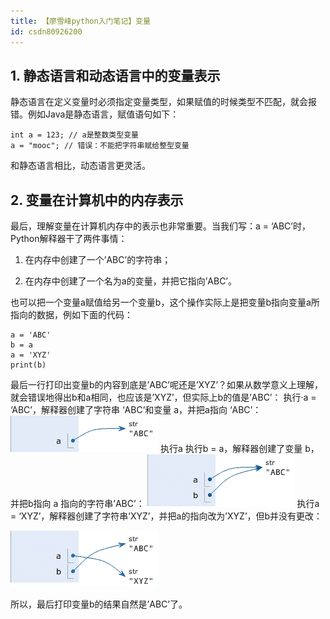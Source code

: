 ```yaml
---
title: 【廖雪峰python入门笔记】变量
id: csdn80926200
---
```


## 1\. 静态语言和动态语言中的变量表示

静态语言在定义变量时必须指定变量类型，如果赋值的时候类型不匹配，就会报错。例如Java是静态语言，赋值语句如下：

```
int a = 123; // a是整数类型变量
a = "mooc"; // 错误：不能把字符串赋给整型变量
```

和静态语言相比，动态语言更灵活。

## 2\. 变量在计算机中的内存表示

最后，理解变量在计算机内存中的表示也非常重要。当我们写：a = ‘ABC’时，Python解释器干了两件事情：

1.  在内存中创建了一个’ABC’的字符串；

2.  在内存中创建了一个名为a的变量，并把它指向’ABC’。

也可以把一个变量a赋值给另一个变量b，这个操作实际上是把变量b指向变量a所指向的数据，例如下面的代码：

```
a = 'ABC'
b = a
a = 'XYZ'
print(b)
```

最后一行打印出变量b的内容到底是’ABC’呢还是’XYZ’？如果从数学意义上理解，就会错误地得出b和a相同，也应该是’XYZ’，但实际上b的值是’ABC’：
执行·a = ‘ABC’，解释器创建了字符串 ‘ABC’和变量 a，并把a指向 ‘ABC’：
![](../img/54ddf0400c5f0417076b60c0522dd085.png)
执行a
执行b = a，解释器创建了变量 b，并把b指向 a 指向的字符串’ABC’：
![](../img/20be38b98a70e9db18f2e16a6bdbc03b.png)
执行a = ‘XYZ’，解释器创建了字符串’XYZ’，并把a的指向改为’XYZ’，但b并没有更改：

![](../img/ec108e4b9d56290f06c85e9aa65793b9.png)

所以，最后打印变量b的结果自然是’ABC’了。